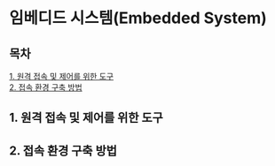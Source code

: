 # 임베디드 시스템(Embedded System)


## 목차
[1. 원격 접속 및 제어를 위한 도구](#1-원격-접속-및-제어를-위한-도구)  
[2. 접속 환경 구축 방법](#2-접속-환경-구축-방법)


## 1. 원격 접속 및 제어를 위한 도구

## 2. 접속 환경 구축 방법
